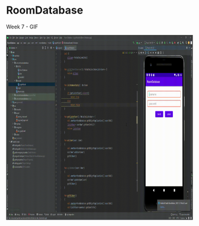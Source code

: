 # RoomDatabase
Week 7 - GIF

<p><img align="left" src="https://github.com/TuNguyen227/RoomDatabase/blob/master/app/src/main/res/raw/week7.gif" width="1000" height="500"</p>
